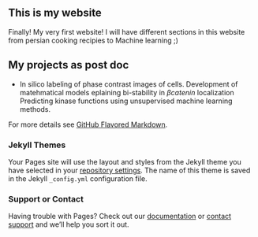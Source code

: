 ## This is my website

Finally! My very first website! 
I will have different sections in this website from persian cooking recipies to Machine learning ;)

## My projects as post doc
 * In silico labeling of phase contrast images of cells. 
  Development of matehmatical models eplaining bi-stability in $\beta catenin$ localization
  Predicting kinase functions using unsupervised machine learning methods. 




For more details see [GitHub Flavored Markdown](https://guides.github.com/features/mastering-markdown/).

### Jekyll Themes

Your Pages site will use the layout and styles from the Jekyll theme you have selected in your [repository settings](https://github.com/Elaheh-Alizadeh/Foss2020/settings). The name of this theme is saved in the Jekyll `_config.yml` configuration file.

### Support or Contact

Having trouble with Pages? Check out our [documentation](https://docs.github.com/categories/github-pages-basics/) or [contact support](https://github.com/contact) and we’ll help you sort it out.
